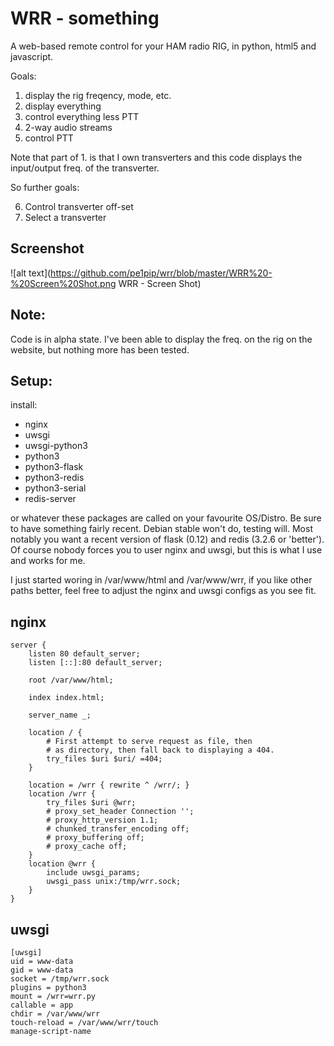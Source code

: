 # WRR - something

A web-based remote control for your HAM radio RIG, in python, html5 and javascript.

Goals:

 1. display the rig freqency, mode, etc.
 2. display everything
 3. control everything less PTT
 4. 2-way audio streams
 5. control PTT

Note that part of 1. is that I own transverters and this code displays the input/output freq. of the transverter.

So further goals:

 6. Control transverter off-set
 7. Select a transverter

## Screenshot

![alt text](https://github.com/pe1pip/wrr/blob/master/WRR%20-%20Screen%20Shot.png WRR - Screen Shot)

## Note:

Code is in alpha state. I've been able to display the freq. on the rig on the website, but nothing more has been tested.

## Setup:

install:

 * nginx
 * uwsgi
 * uwsgi-python3
 * python3
 * python3-flask
 * python3-redis
 * python3-serial
 * redis-server

or whatever these packages are called on your favourite OS/Distro. Be sure to have something fairly recent. Debian stable won't do, testing will. Most notably you want a recent version of flask (0.12) and redis (3.2.6 or 'better'). Of course nobody forces you to user nginx and uwsgi, but this is what I use and works for me.

I just started woring in /var/www/html and /var/www/wrr, if you like other paths better, feel free to adjust the nginx and uwsgi configs as you see fit. 

## nginx

````
server {
	listen 80 default_server;
	listen [::]:80 default_server;

	root /var/www/html;

	index index.html;

	server_name _;

	location / {
		# First attempt to serve request as file, then
		# as directory, then fall back to displaying a 404.
		try_files $uri $uri/ =404;
	}

	location = /wrr { rewrite ^ /wrr/; }
	location /wrr {
		try_files $uri @wrr;
		# proxy_set_header Connection '';
		# proxy_http_version 1.1;
		# chunked_transfer_encoding off;
		# proxy_buffering off;
		# proxy_cache off;
	}
	location @wrr {
  		include uwsgi_params;
  		uwsgi_pass unix:/tmp/wrr.sock;
	}
}
````

## uwsgi

````
[uwsgi]
uid = www-data
gid = www-data
socket = /tmp/wrr.sock
plugins = python3
mount = /wrr=wrr.py
callable = app
chdir = /var/www/wrr
touch-reload = /var/www/wrr/touch
manage-script-name
````


